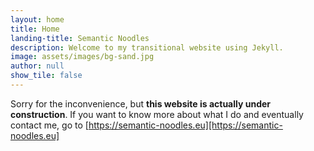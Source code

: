 ```yaml
---
layout: home
title: Home
landing-title: Semantic Noodles
description: Welcome to my transitional website using Jekyll. 
image: assets/images/bg-sand.jpg
author: null
show_tile: false
---
```


Sorry for the inconvenience, but **this website is actually under construction**. If you want to know more about what I do and eventually contact me, go to [https://semantic-noodles.eu][https://semantic-noodles.eu]